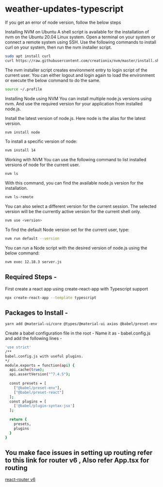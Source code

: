 # weather-updates-typescript

If you get an error of node version, follow the below steps 

Installing NVM on Ubuntu
A shell script is available for the installation of nvm on the Ubuntu 20.04 Linux system. Open a terminal on your system or connect a remote system using SSH. Use the following commands to install curl on your system, then run the nvm installer script.

```bash
sudo apt install curl 
curl https://raw.githubusercontent.com/creationix/nvm/master/install.sh | bash 
```

The nvm installer script creates environment entry to login script of the current user. You can either logout and login again to load the environment or execute the below command to do the same.

```bash
source ~/.profile   
```
Installing Node using NVM
You can install multiple node.js versions using nvm. And use the required version for your application from installed node.js.

Install the latest version of node.js. Here node is the alias for the latest version.

```bash
nvm install node 
```

To install a specific version of node:

```bash
nvm install 14
```

Working with NVM
You can use the following command to list installed versions of node for the current user.

```bash
nvm ls 
```

With this command, you can find the available node.js version for the installation.

```bash
nvm ls-remote 
```

You can also select a different version for the current session. The selected version will be the currently active version for the current shell only.

```bash
nvm use <version>
```

To find the default Node version set for the current user, type:

```bash
nvm run default --version 
```

You can run a Node script with the desired version of node.js using the below command:

```bash
nvm exec 12.18.3 server.js 
```


## Required Steps -

First create a react app using create-react-app with Typescript support

```bash
npx create-react-app --template typescript
```

## Packages to Install -

```bash
yarn add @material-ui/core @types/@material-ui axios @babel/preset-env @babel/preset-react @babel/plugin-syntax-jsx
```

Create a babel configuration file in the root -
Name it as - babel.config.js
and add the following lines -

```bash
'use strict'
/**
babel.config.js with useful plugins.
*/
module.exports = function(api) {
  api.cache(true);
  api.assertVersion("^7.4.5");
​
  const presets = [
    ["@babel/preset-env"],
    ["@babel/preset-react"]
  ];
  const plugins = [
    ['@babel/plugin-syntax-jsx']
  ];
​
  return {
    presets,
    plugins
  }
}
```

## You make face issues in setting up routing refer to this link for router v6 , Also refer App.tsx for routing

[react-router v6](https://reacttraining.com/blog/react-router-v6-pre/)
